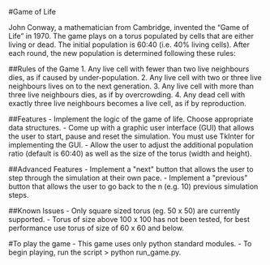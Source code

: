 #Game of Life

John Conway, a mathematician from Cambridge, invented the “Game of Life” in 1970. The game plays on a torus populated by cells that are either living or dead. The initial population is 60:40 (i.e. 40% living cells). After each round, the new population is determined following these rules:

##Rules of the Game
	1. Any live cell with fewer than two live neighbours dies, as if caused by under-population.
	2. Any live cell with two or three live neighbours lives on to the next generation.
	3. Any live cell with more than three live neighbours dies, as if by overcrowding.
	4. Any dead cell with exactly three live neighbours becomes a live cell, as if by reproduction.

##Features
	- Implement the logic of the game of life. Choose appropriate data structures.
	- Come up with a graphic user interface (GUI) that allows the user to start, pause and reset the simulation. You must use TkInter for implementing the GUI.
	- Allow the user to adjust the additional population ratio (default is 60:40) as well as the size of the torus (width and height).
	
##Advanced Features
	- Implement a "next" button that allows the user to step through the simulation at their own pace.
	- Implement a "previous" button that allows the user to go back to the n (e.g. 10) previous simulation steps.
	
	
##Known Issues
	- Only square sized torus (eg. 50 x 50) are currently supported.
	- Torus of size above 100 x 100 has not been tested, for best performance use torus of size of 60 x 60 and below.	

#To play the game
	- This game uses only python standard modules.
	- To begin playing, run the script > python run_game.py.
